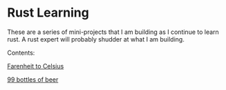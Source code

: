 # Rust Learning

These are a series of mini-projects that I am building as I continue to learn rust. A rust expert will probably shudder at what I am building. 


Contents:

[Farenheit to Celsius](src/farenheit_to_celsius.rs)

[99 bottles of beer](src/99bottles.rs)